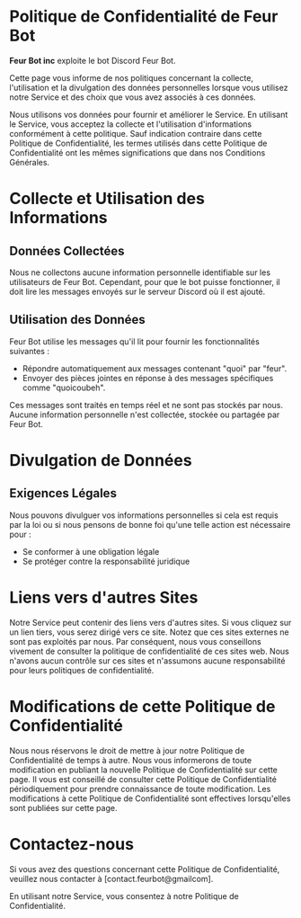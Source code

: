 # Politique de Confidentialité de Feur Bot


__Feur Bot inc__ exploite le bot Discord Feur Bot.

Cette page vous informe de nos politiques concernant la collecte, l'utilisation et la divulgation des données personnelles lorsque vous utilisez notre Service et des choix que vous avez associés à ces données. 

Nous utilisons vos données pour fournir et améliorer le Service. En utilisant le Service, vous acceptez la collecte et l'utilisation d'informations conformément à cette politique. Sauf indication contraire dans cette Politique de Confidentialité, les termes utilisés dans cette Politique de Confidentialité ont les mêmes significations que dans nos Conditions Générales.

# Collecte et Utilisation des Informations

## Données Collectées

Nous ne collectons aucune information personnelle identifiable sur les utilisateurs de Feur Bot. Cependant, pour que le bot puisse fonctionner, il doit lire les messages envoyés sur le serveur Discord où il est ajouté.

## Utilisation des Données

Feur Bot utilise les messages qu'il lit pour fournir les fonctionnalités suivantes :
- Répondre automatiquement aux messages contenant "quoi" par "feur".
- Envoyer des pièces jointes en réponse à des messages spécifiques comme "quoicoubeh".

Ces messages sont traités en temps réel et ne sont pas stockés par nous. Aucune information personnelle n'est collectée, stockée ou partagée par Feur Bot.

# Divulgation de Données

## Exigences Légales

Nous pouvons divulguer vos informations personnelles si cela est requis par la loi ou si nous pensons de bonne foi qu'une telle action est nécessaire pour :
- Se conformer à une obligation légale
- Se protéger contre la responsabilité juridique

# Liens vers d'autres Sites

Notre Service peut contenir des liens vers d'autres sites. Si vous cliquez sur un lien tiers, vous serez dirigé vers ce site. Notez que ces sites externes ne sont pas exploités par nous. Par conséquent, nous vous conseillons vivement de consulter la politique de confidentialité de ces sites web. Nous n'avons aucun contrôle sur ces sites et n'assumons aucune responsabilité pour leurs politiques de confidentialité.

# Modifications de cette Politique de Confidentialité

Nous nous réservons le droit de mettre à jour notre Politique de Confidentialité de temps à autre. Nous vous informerons de toute modification en publiant la nouvelle Politique de Confidentialité sur cette page. Il vous est conseillé de consulter cette Politique de Confidentialité périodiquement pour prendre connaissance de toute modification. Les modifications à cette Politique de Confidentialité sont effectives lorsqu'elles sont publiées sur cette page.

# Contactez-nous

Si vous avez des questions concernant cette Politique de Confidentialité, veuillez nous contacter à [contact.feurbot@gmailcom].

En utilisant notre Service, vous consentez à notre Politique de Confidentialité.
